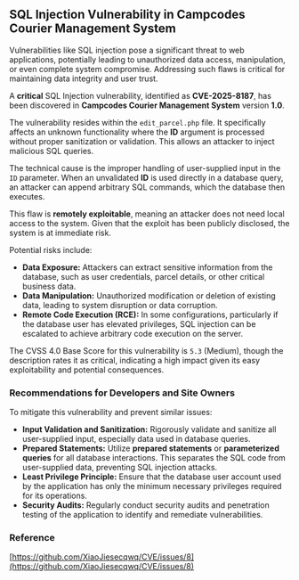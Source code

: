 ## SQL Injection Vulnerability in Campcodes Courier Management System

Vulnerabilities like SQL injection pose a significant threat to web applications, potentially leading to unauthorized data access, manipulation, or even complete system compromise. Addressing such flaws is critical for maintaining data integrity and user trust.

A **critical** SQL Injection vulnerability, identified as **CVE-2025-8187**, has been discovered in **Campcodes Courier Management System** version **1.0**.

The vulnerability resides within the `edit_parcel.php` file. It specifically affects an unknown functionality where the **ID** argument is processed without proper sanitization or validation. This allows an attacker to inject malicious SQL queries.

The technical cause is the improper handling of user-supplied input in the `ID` parameter. When an unvalidated **ID** is used directly in a database query, an attacker can append arbitrary SQL commands, which the database then executes.

This flaw is **remotely exploitable**, meaning an attacker does not need local access to the system. Given that the exploit has been publicly disclosed, the system is at immediate risk.

Potential risks include:
*   **Data Exposure:** Attackers can extract sensitive information from the database, such as user credentials, parcel details, or other critical business data.
*   **Data Manipulation:** Unauthorized modification or deletion of existing data, leading to system disruption or data corruption.
*   **Remote Code Execution (RCE):** In some configurations, particularly if the database user has elevated privileges, SQL injection can be escalated to achieve arbitrary code execution on the server.

The CVSS 4.0 Base Score for this vulnerability is `5.3` (Medium), though the description rates it as critical, indicating a high impact given its easy exploitability and potential consequences.

### Recommendations for Developers and Site Owners

To mitigate this vulnerability and prevent similar issues:
*   **Input Validation and Sanitization:** Rigorously validate and sanitize all user-supplied input, especially data used in database queries.
*   **Prepared Statements:** Utilize **prepared statements** or **parameterized queries** for all database interactions. This separates the SQL code from user-supplied data, preventing SQL injection attacks.
*   **Least Privilege Principle:** Ensure that the database user account used by the application has only the minimum necessary privileges required for its operations.
*   **Security Audits:** Regularly conduct security audits and penetration testing of the application to identify and remediate vulnerabilities.

### Reference

[https://github.com/XiaoJiesecqwq/CVE/issues/8](https://github.com/XiaoJiesecqwq/CVE/issues/8)